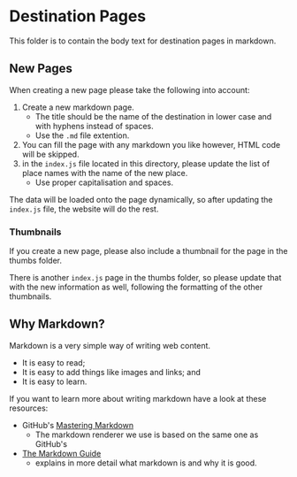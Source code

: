 # Destination Pages

This folder is to contain the body text for destination pages in markdown.

## New Pages

When creating a new page please take the following into account:

1. Create a new markdown page.
    - The title should be the name of the destination in lower case
    and with hyphens instead of spaces.
    - Use the ```.md``` file extention.
1. You can fill the page with any markdown you like however, HTML code will
be skipped.
1. in the ```index.js``` file located in this directory, please update the list
of  place names with the name of the new place.
    - Use proper capitalisation and spaces.

The data will be loaded onto the page dynamically, so after updating the 
```index.js```  file, the website will do the rest.

### Thumbnails 

If you create a new page, please also include a thumbnail for the page in the
thumbs folder.

There is another ```index.js``` page in the thumbs folder, so please update that
with the new information as well, following the formatting of the other
thumbnails.

## Why Markdown?

Markdown is a very simple way of writing web content.

- It is easy to read;
- It is easy to add things like images and links; and
- It is easy to learn.

If you want to learn more about writing markdown have a look at these resources:

- GitHub's [Mastering Markdown](https://guides.github.com/features/mastering-markdown/)
    - The markdown renderer we use is based on the same one as GitHub's
- [The Markdown Guide](https://www.markdownguide.org/)
    - explains in more detail what markdown is and why it is good.